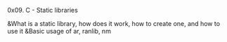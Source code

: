 0x09. C - Static libraries

&What is a static library, how does it work, how to create one, and how to use it
&Basic usage of ar, ranlib, nm 
